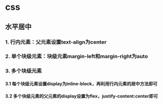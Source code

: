 # css

## 水平居中
### 1. 行内元素：父元素设置text-align为center
### 2. 单个块级元素：块级元素margin-left和margin-right为auto
### 3. 多个块级元素
#### 3.1 每个块级元素设置display为inline-block，再利用行内元素的居中方法即可
#### 3.2 多个块级元素的父元素的display设置为flex，justify-content:center即可